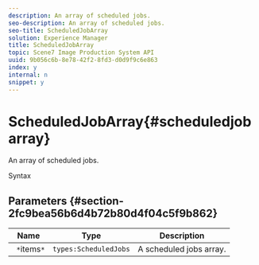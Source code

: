 ```yaml
---
description: An array of scheduled jobs.
seo-description: An array of scheduled jobs.
seo-title: ScheduledJobArray
solution: Experience Manager
title: ScheduledJobArray
topic: Scene7 Image Production System API
uuid: 9b056c6b-8e78-42f2-8fd3-d0d9f9c6e863
index: y
internal: n
snippet: y
---
```


# ScheduledJobArray{#scheduledjobarray}

An array of scheduled jobs.

 Syntax 

## Parameters {#section-2fc9bea56b6d4b72b80d4f04c5f9b862}

|  Name  | Type  | Description  |
|---|---|---|
|  ` *`items`*`  | `types:ScheduledJobs`  | A scheduled jobs array.  |


